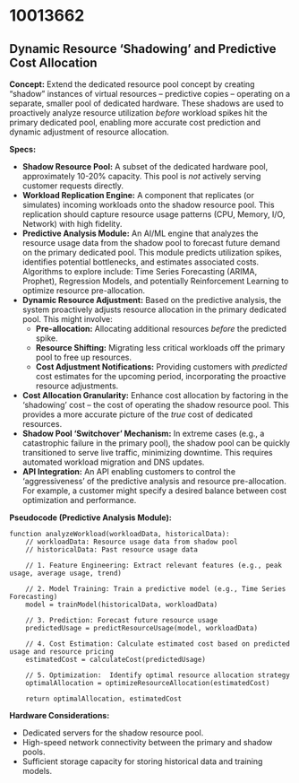 # 10013662

## Dynamic Resource ‘Shadowing’ and Predictive Cost Allocation

**Concept:** Extend the dedicated resource pool concept by creating “shadow” instances of virtual resources – predictive copies – operating on a separate, smaller pool of dedicated hardware. These shadows are used to proactively analyze resource utilization *before* workload spikes hit the primary dedicated pool, enabling more accurate cost prediction and dynamic adjustment of resource allocation.

**Specs:**

*   **Shadow Resource Pool:** A subset of the dedicated hardware pool, approximately 10-20% capacity. This pool is *not* actively serving customer requests directly.
*   **Workload Replication Engine:** A component that replicates (or simulates) incoming workloads onto the shadow resource pool. This replication should capture resource usage patterns (CPU, Memory, I/O, Network) with high fidelity.
*   **Predictive Analysis Module:** An AI/ML engine that analyzes the resource usage data from the shadow pool to forecast future demand on the primary dedicated pool.  This module predicts utilization spikes, identifies potential bottlenecks, and estimates associated costs. Algorithms to explore include: Time Series Forecasting (ARIMA, Prophet), Regression Models, and potentially Reinforcement Learning to optimize resource pre-allocation.
*   **Dynamic Resource Adjustment:** Based on the predictive analysis, the system proactively adjusts resource allocation in the primary dedicated pool. This might involve:
    *   **Pre-allocation:** Allocating additional resources *before* the predicted spike.
    *   **Resource Shifting:** Migrating less critical workloads off the primary pool to free up resources.
    *   **Cost Adjustment Notifications:**  Providing customers with *predicted* cost estimates for the upcoming period, incorporating the proactive resource adjustments.
*   **Cost Allocation Granularity:** Enhance cost allocation by factoring in the ‘shadowing’ cost – the cost of operating the shadow resource pool. This provides a more accurate picture of the *true* cost of dedicated resources.
*   **Shadow Pool ‘Switchover’ Mechanism:**  In extreme cases (e.g., a catastrophic failure in the primary pool), the shadow pool can be quickly transitioned to serve live traffic, minimizing downtime.  This requires automated workload migration and DNS updates.
*   **API Integration:** An API enabling customers to control the ‘aggressiveness’ of the predictive analysis and resource pre-allocation.  For example, a customer might specify a desired balance between cost optimization and performance.

**Pseudocode (Predictive Analysis Module):**

```
function analyzeWorkload(workloadData, historicalData):
    // workloadData: Resource usage data from shadow pool
    // historicalData: Past resource usage data

    // 1. Feature Engineering: Extract relevant features (e.g., peak usage, average usage, trend)

    // 2. Model Training: Train a predictive model (e.g., Time Series Forecasting)
    model = trainModel(historicalData, workloadData)

    // 3. Prediction: Forecast future resource usage
    predictedUsage = predictResourceUsage(model, workloadData)

    // 4. Cost Estimation: Calculate estimated cost based on predicted usage and resource pricing
    estimatedCost = calculateCost(predictedUsage)

    // 5. Optimization:  Identify optimal resource allocation strategy
    optimalAllocation = optimizeResourceAllocation(estimatedCost)

    return optimalAllocation, estimatedCost
```

**Hardware Considerations:**

*   Dedicated servers for the shadow resource pool.
*   High-speed network connectivity between the primary and shadow pools.
*   Sufficient storage capacity for storing historical data and training models.